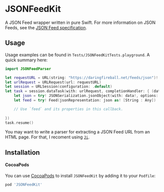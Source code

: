 # JSONFeedKit

A JSON Feed wrapper written in pure Swift. For more information on JSON Feeds, see the [JSON Feed specification](https://jsonfeed.org/version/1).

## Usage

Usage examples can be found in `Tests/JSONFeedKitTests.playground`. A quick summary here:

```swift
import JSONFeedParser

let requestURL = URL(string: "https://daringfireball.net/feeds/json")!
let urlRequest = URLRequest(url: requestURL)
let session = URLSession(configuration: .default)
let task = session.dataTask(with: urlRequest, completionHandler: { (data, response, error) in
    let json = try! JSONSerialization.jsonObject(with: data!, options: [])
    let feed = try! Feed(jsonRepresentation: json as! [String : Any])

    // Use `feed` and its properties in this callback.
    
})
task.resume()
```

You may want to write a parser for extracting a JSON Feed URL from an HTML page. For that, I recoment using [`Ji`](https://github.com/honghaoz/Ji).

## Installation

#### CocoaPods

You can use [CocoaPods](http://cocoapods.org/) to install `JSONFeedKit` by adding it to your `Podfile`:

```ruby
pod 'JSONFeedKit'
```